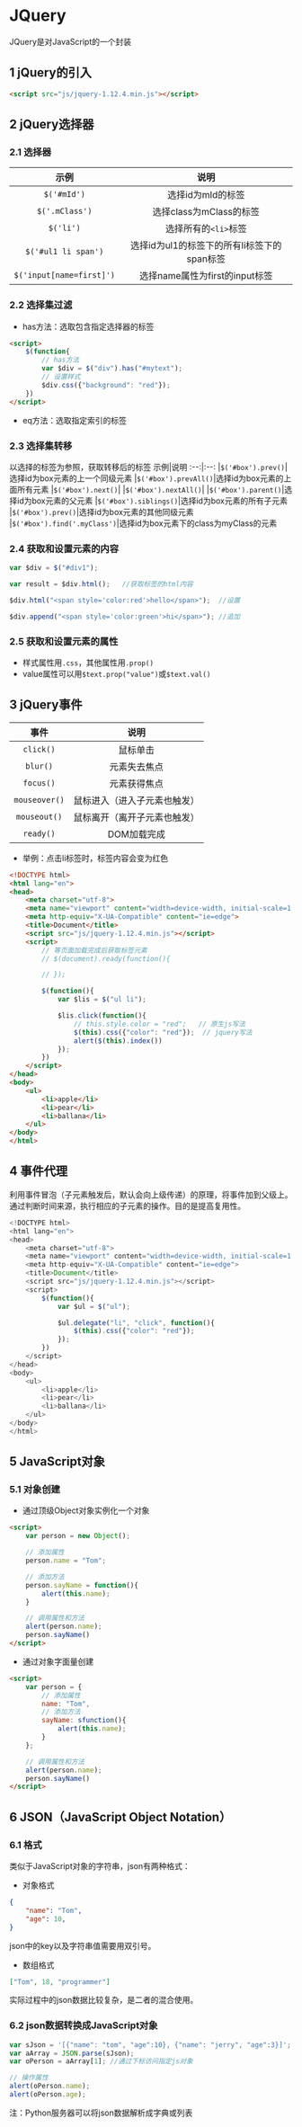 # JQuery
JQuery是对JavaScript的一个封装

## 1 jQuery的引入
```html
<script src="js/jquery-1.12.4.min.js"></script>
```
 
## 2 jQuery选择器
### 2.1 选择器
示例|说明
:--:|:--:
|```$('#mId')```|选择id为mId的标签
|```$('.mClass')```|选择class为mClass的标签
|```$('li')```|选择所有的```<li>```标签
|```$('#ul1 li span')```|选择id为ul1的标签下的所有li标签下的span标签
|```$('input[name=first]')```|选择name属性为first的input标签
### 2.2 选择集过滤
* has方法：选取包含指定选择器的标签
```html
<script>
    $(function{
        // has方法
        var $div = $("div").has("#mytext");
        // 设置样式
        $div.css({"background": "red"});
    })
</script>
```
* eq方法：选取指定索引的标签 

### 2.3 选择集转移
以选择的标签为参照，获取转移后的标签
示例|说明
:--:|:--:
|```$('#box').prev()```|选择id为box元素的上一个同级元素
|```$('#box').prevAll()```|选择id为box元素的上面所有元素
|```$('#box').next()```|
|```$('#box').nextAll()```|
|```$('#box').parent()```|选择id为box元素的父元素
|```$('#box').siblings()```|选择id为box元素的所有子元素
|```$('#box').prev()```|选择id为box元素的其他同级元素
|```$('#box').find('.myClass')```|选择id为box元素下的class为myClass的元素


### 2.4 获取和设置元素的内容
```javascript
var $div = $("#div1");

var result = $div.html();   //获取标签的html内容

$div.html("<span style='color:red'>hello</span>");  //设置

$div.append("<span style='color:green'>hi</span>"); //追加
```

### 2.5 获取和设置元素的属性
* 样式属性用```.css```，其他属性用```.prop()```
* value属性可以用```$text.prop("value")```或```$text.val()```

## 3 jQuery事件
事件|说明
:--:|:--:
|```click()```|鼠标单击
|```blur()```|元素失去焦点
|```focus()```|元素获得焦点
|```mouseover()```|鼠标进入（进入子元素也触发）
|```mouseout()```|鼠标离开（离开子元素也触发）
|```ready()```|DOM加载完成
* 举例：点击li标签时，标签内容会变为红色
```html
<!DOCTYPE html>
<html lang="en">
<head>
    <meta charset="utf-8">
    <meta name="viewport" content="width=device-width, initial-scale=1.0">
    <meta http-equiv="X-UA-Compatible" content="ie=edge">
    <title>Document</title>
    <script src="js/jquery-1.12.4.min.js"></script>
    <script>
        // 等页面加载完成后获取标签元素
        // $(document).ready(function(){

        // });

        $(function(){
            var $lis = $("ul li");

            $lis.click(function(){
                // this.style.color = "red";   // 原生js写法
                $(this).css({"color": "red"});  // jquery写法
                alert($(this).index())
            });
        })
    </script>
</head>
<body>
    <ul>
        <li>apple</li>
        <li>pear</li>
        <li>ballana</li>
    </ul>
</body>
</html>
```

## 4 事件代理
利用事件冒泡（子元素触发后，默认会向上级传递）的原理，将事件加到父级上。通过判断时间来源，执行相应的子元素的操作。目的是提高复用性。
```javascript
<!DOCTYPE html>
<html lang="en">
<head>
    <meta charset="utf-8">
    <meta name="viewport" content="width=device-width, initial-scale=1.0">
    <meta http-equiv="X-UA-Compatible" content="ie=edge">
    <title>Document</title>
    <script src="js/jquery-1.12.4.min.js"></script>
    <script>
        $(function(){
            var $ul = $("ul");

            $ul.delegate("li", "click", function(){
                $(this).css({"color": "red"});
            });
        })
    </script>
</head>
<body>
    <ul>
        <li>apple</li>
        <li>pear</li>
        <li>ballana</li>
    </ul>
</body>
</html>
```

## 5 JavaScript对象
### 5.1 对象创建
* 通过顶级Object对象实例化一个对象
```html
<script>
    var person = new Object();

    // 添加属性
    person.name = "Tom";

    // 添加方法
    person.sayName = function(){
        alert(this.name);
    }

    // 调用属性和方法
    alert(person.name);
    person.sayName()
</script>
```
* 通过对象字面量创建

```html
<script>
    var person = {
        // 添加属性
        name: "Tom",
        // 添加方法
        sayName: sfunction(){
            alert(this.name);
        }
    };

    // 调用属性和方法
    alert(person.name);
    person.sayName()
</script>
```

## 6 JSON（JavaScript Object Notation）
### 6.1 格式
类似于JavaScript对象的字符串，json有两种格式：
* 对象格式
```json
{
    "name": "Tom",
    "age": 10,
}
```
json中的key以及字符串值需要用双引号。
* 数组格式
```json
["Tom", 18, "programmer"]
```
实际过程中的json数据比较复杂，是二者的混合使用。
### 6.2 json数据转换成JavaScript对象
```javascript
var sJson = '[{"name": "tom", "age":10}, {"name": "jerry", "age":3}]'; 
var aArray = JSON.parse(sJson);
var oPerson = aArray[1]; //通过下标访问指定js对象

// 操作属性
alert(oPerson.name);
alert(oPerson.age);
```
注：Python服务器可以将json数据解析成字典或列表 








